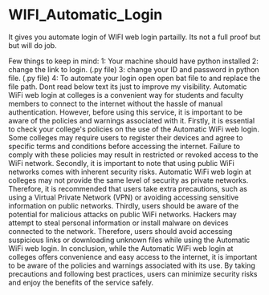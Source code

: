 # WIFI_Automatic_Login
It gives you automate login of WIFI web login partailly. Its not a full proof but but will do job.

Few things to keep in mind:
1: Your machine should have python installed
2: change the link to login. (.py file)
3: change your ID and password in python file. (.py file)
4: To automate your login open open bat file to and replace the file path.
Dont read below text its just to improve my visibility.
Automatic WiFi web login at colleges is a convenient way for students and faculty members to connect to the internet without the hassle of manual authentication. However, before using this service, it is important to be aware of the policies and warnings associated with it.
Firstly, it is essential to check your college's policies on the use of the Automatic WiFi web login. Some colleges may require users to register their devices and agree to specific terms and conditions before accessing the internet. Failure to comply with these policies may result in restricted or revoked access to the WiFi network.
Secondly, it is important to note that using public WiFi networks comes with inherent security risks. Automatic WiFi web login at colleges may not provide the same level of security as private networks. Therefore, it is recommended that users take extra precautions, such as using a Virtual Private Network (VPN) or avoiding accessing sensitive information on public networks.
Thirdly, users should be aware of the potential for malicious attacks on public WiFi networks. Hackers may attempt to steal personal information or install malware on devices connected to the network. Therefore, users should avoid accessing suspicious links or downloading unknown files while using the Automatic WiFi web login.
In conclusion, while the Automatic WiFi web login at colleges offers convenience and easy access to the internet, it is important to be aware of the policies and warnings associated with its use. By taking precautions and following best practices, users can minimize security risks and enjoy the benefits of the service safely.
